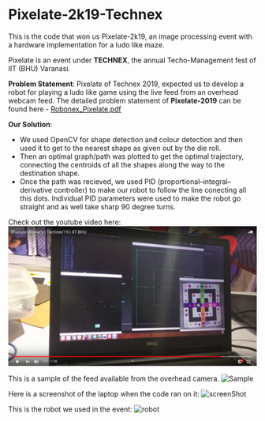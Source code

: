 # Pixelate-2k19-Technex

This is the code that won us Pixelate-2k19, an image processing event with a hardware implementation for a ludo like maze.

Pixelate is an event under **TECHNEX**, the annual Techo-Management fest of IIT (BHU) Varanasi.


**Problem Statement**: Pixelate of Technex 2019, expected us to develop a robot for playing a ludo like game using the live feed from an overhead webcam feed. The detailed problem statement of **Pixelate-2019** can be found here - [Robonex_Pixelate.pdf](https://github.com/nishantkr18/Pixelate-2k19-Technex/blob/master/Robonex_Pixelate.pdf)


                  
                                                           
                                                           
**Our Solution**:
 
- We used OpenCV for shape detection and colour detection and then used it to get to the nearest shape as given out by the die roll.
- Then an optimal graph/path was plotted to get the optimal trajectory, connecting the centroids of all the shapes along the way to the destination shape.
- Once the path was recieved, we used PID (proportional–integral–derivative controller) to make our robot to follow the line conecting all this dots. Individual PID parameters were used to make the robot go straight and as well take sharp 90 degree turns.

Check out the youtube video here:
[![Watch the video](Images/Demo.png)](https://www.youtube.com/watch?v=dD-m3eNNoEc)

This is a sample of the feed available from the overhead camera.
![Sample](https://github.com/NiranthS/Pixelate-2019-Technex/tree/main/Images/imageFromFeed.png)

Here is a screenshot of the laptop when the code ran on it:
![screenShot](https://github.com/NiranthS/Pixelate-2019-Technex/tree/main/Images/ScreenShot.jpg)

This is the robot we used in the event:
![robot](https://github.com/NiranthS/Pixelate-2019-Technex/tree/main/Images/robot_used.jpg)
